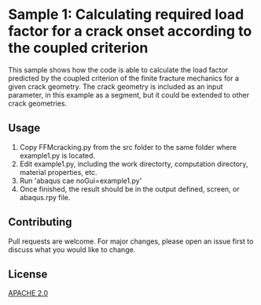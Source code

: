 # Sample 1: Calculating required load factor for a crack onset according to the coupled criterion

This sample shows how the code is able to calculate the load factor predicted by the coupled criterion of the finite fracture mechanics for a given crack geometry. The crack geometry is included as an input parameter, in this example as a segment, but it could be extended to other crack geometries.

## Usage

1. Copy FFMcracking.py from the src folder to the same folder where example1.py is located.
2. Edit example1.py, including the work directorty, computation directory, material properties, etc.
3. Run 'abaqus cae noGui=example1.py'
4. Once finished, the result should be in the output defined, screen, or abaqus.rpy file.

## Contributing

Pull requests are welcome. For major changes, please open an issue first
to discuss what you would like to change.

## License

[APACHE 2.0](https://www.apache.org/licenses/LICENSE-2.0)